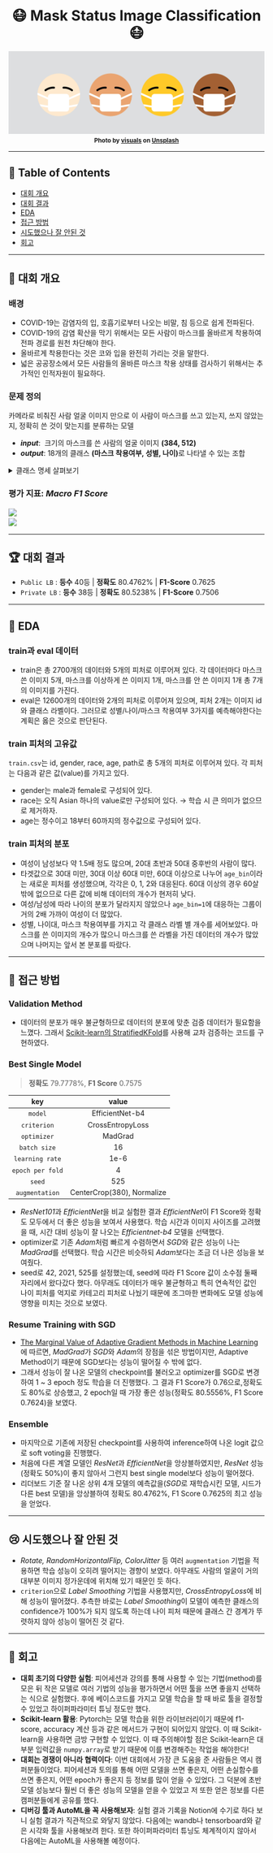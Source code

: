 <div align="center">
    <h1>😷 Mask Status Image Classification 😷</h1>
    <img src="./asset/logo.png" alt="logo"/>
    <small><strong>Photo by <a href="https://unsplash.com/@visuals?utm_source=unsplash&utm_medium=referral&utm_content=creditCopyText">visuals</a> on <a href="https://unsplash.com/s/photos/covid-mask?utm_source=unsplash&utm_medium=referral&utm_content=creditCopyText">Unsplash</a></strong></small>
</div>

---

## 📝 Table of Contents

- [대회 개요](#-대회-개요)
- [대회 결과](#-대회-결과)
- [EDA](#-eda)
- [접근 방법](#-접근-방법)
- [시도했으나 잘 안된 것](#-시도했으나-잘-안된-것)
- [회고](#-회고)

---

## 📌 대회 개요

### 배경

- COVID-19는 감염자의 입, 호흡기로부터 나오는 비말, 침 등으로 쉽게 전파된다.
- COVID-19의 감염 확산을 막기 위해서는 모든 사람이 마스크를 올바르게 착용하여 전파 경로를 원천 차단해야 한다.
- 올바르게 착용한다는 것은 코와 입을 완전히 가리는 것을 말한다.
- 넓은 공공장소에서 모든 사람들의 올바른 마스크 착용 상태를 검사하기 위해서는 추가적인 인적자원이 필요하다.

### 문제 정의

카메라로 비춰진 사람 얼굴 이미지 만으로 이 사람이 마스크를 쓰고 있는지, 쓰지 않았는지, 정확히 쓴 것이 맞는지를 분류하는 모델

- <i><b>input</b></i>:  크기의 마스크를 쓴 사람의 얼굴 이미지 <strong>(384, 512)</strong>
- <i><b>output</b></i>: 18개의 클래스 <strong>(마스크 착용여부, 성별, 나이)</strong>로 나타낼 수 있는 조합

<details markdown="1">
<summary>클래스 명세 살펴보기</summary>

<div align="center">
    <img src="./asset/class-description.png" alt="class description" width="80%"/>
    <br/>
</div>

</details>

### 평가 지표: <i>Macro F1 Score</i>

<!-- $F_1 = 2 * \frac{precision*recall}{precision+recall}$ --> <img style="transform: translateY(0.1em); background: white;" src="https://render.githubusercontent.com/render/math?math=F_1%20%3D%202%20*%20%5Cfrac%7Bprecision*recall%7D%7Bprecision%2Brecall%7D" height="30px"/>

<br/>

<!-- $precision = \frac{TP}{TP+FP}, \qquad recall = \frac{TP}{TP+FN}$ --> <img style="transform: translateY(0.1em); background: white;" src="https://render.githubusercontent.com/render/math?math=precision%20%3D%20%5Cfrac%7BTP%7D%7BTP%2BFP%7D%2C%20%5Cqquad%20recall%20%3D%20%5Cfrac%7BTP%7D%7BTP%2BFN%7D" height="28px"/>

---

## 🏆 대회 결과

- `Public LB` : **등수** 40등 | **정확도** 80.4762% | **F1-Score** 0.7625
- `Private LB` : **등수** 38등 | **정확도** 80.5238% | **F1-Score** 0.7506

---

## 🔎 EDA

### train과 eval 데이터

- train은 총 2700개의 데이터와 5개의 피처로 이루어져 있다. 각 데이터마다 마스크 쓴 이미지 5개, 마스크를 이상하게 쓴 이미지 1개, 마스크를 안 쓴 이미지 1개 총 7개의 이미지를 가진다.
- eval은 12600개의 데이터와 2개의 피처로 이루어져 있으며, 피처 2개는 이미지 id와 클래스 라벨이다. 그러므로 성별/나이/마스크 착용여부 3가지를 예측해야한다는 계획은 옳은 것으로 판단된다.

### train 피처의 고유값

`train.csv`는 id, gender, race, age, path로 총 5개의 피처로 이루어져 있다. 각 피처는 다음과 같은 값(value)를 가지고 있다.

- gender는 male과 female로 구성되어 있다.
- race는 오직 Asian 하나의 value로만 구성되어 있다. → 학습 시 큰 의미가 없으므로 제거하자.
- age는 정수이고 18부터 60까지의 정수값으로 구성되어 있다.

### train 피처의 분포

- 여성이 남성보다 약 1.5배 정도 많으며, 20대 초반과 50대 중후반의 사람이 많다.
- 타겟값으로 30대 미만, 30대 이상 60대 미만, 60대 이상으로 나누어 `age_bin`이라는 새로운 피처를 생성했으며, 각각은 0, 1, 2와 대응된다. 60대 이상의 경우 60살 밖에 없으므로 다른 값에 비해 데이터의 개수가 현저히 낮다.
- 여성/남성에 따라 나이의 분포가 달라지지 않았으나 `age_bin=1`에 대응하는 그룹이 거의 2배 가까이 여성이 더 많았다.
- 성별, 나이대, 마스크 착용여부를 가지고 각 클래스 라벨 별 개수를 세어보았다. 마스크를 쓴 이미지의 개수가 많으니 마스크를 쓴 라벨을 가진 데이터의 개수가 많았으며 나머지는 앞서 본 분포를 따랐다.

---

## 🚀 접근 방법

### Validation Method

- 데이터의 분포가 매우 불균형하므로 데이터의 분포에 맞춘 검증 데이터가 필요함을 느꼈다. 그래서 [Scikit-learn의 StratifiedKFold](https://scikit-learn.org/stable/modules/generated/sklearn.model_selection.StratifiedKFold.html)를 사용해 교차 검증하는 코드를 구현하였다.

### Best Single Model

> **정확도** 79.7778%, **F1 Score** 0.7575

|       key        |           value            |
| :--------------: | :------------------------: |
|     `model`      |      EfficientNet-b4       |
|   `criterion`    |      CrossEntropyLoss      |
|   `optimizer`    |          MadGrad           |
|   `batch size`   |             16             |
| `learning rate`  |            1e-6            |
| `epoch per fold` |             4              |
|      `seed`      |            525             |
|  `augmentation`  | CenterCrop(380), Normalize |

- *ResNet101*과 *EfficientNet*을 비교 실험한 결과 *EfficientNet*이 F1 Score와 정확도 모두에서 더 좋은 성능을 보여서 사용했다. 학습 시간과 이미지 사이즈를 고려했을 때, 시간 대비 성능이 잘 나오는 _Efficientnet-b4_ 모델을 선택했다.
- optimizer로 기존 *Adam*처럼 빠르게 수렴하면서 *SGD*와 같은 성능이 나는 *MadGrad*를 선택했다. 학습 시간은 비슷하되 *Adam*보다는 조금 더 나은 성능을 보여줬다.
- seed로 42, 2021, 525를 설정했는데, seed에 따라 F1 Score 값이 소수점 둘째 자리에서 왔다갔다 했다. 아무래도 데이터가 매우 불균형하고 특히 연속적인 값인 나이 피처를 억지로 카테고리 피처로 나눴기 때문에 조그마한 변화에도 모델 성능에 영향을 미치는 것으로 보였다.

### Resume Training with SGD

- [The Marginal Value of Adaptive Gradient Methods in Machine Learning](https://arxiv.org/pdf/1705.08292.pdf)에 따르면, *MadGrad*가 *SGD*와 *Adam*의 장점을 섞은 방법이지만, Adaptive Method이기 때문에 SGD보다는 성능이 떨어질 수 밖에 없다.
- 그래서 성능이 잘 나온 모델의 checkpoint를 불러오고 optimizer를 SGD로 변경하여 1 ~ 3 epoch 정도 학습을 더 진행했다. 그 결과 F1 Score가 0.76으로,정확도도 80%로 상승했고, 2 epoch일 때 가장 좋은 성능(정확도 80.5556%, F1 Score 0.7624)을 보였다.

### Ensemble

- 마지막으로 기존에 저장된 checkpoint를 사용하여 inference하여 나온 logit 값으로 soft voting을 진행했다.
- 처음에 다른 계열 모델인 *ResNet*과 *EfficientNet*을 앙상블하였지만, _ResNet_ 성능(정확도 50%)이 좋지 않아서 그런지 best single model보다 성능이 떨어졌다.
- 리더보드 기준 잘 나온 상위 4개 모델의 예측값을(*SGD*로 재학습시킨 모델, 시드가 다른 best 모델)을 앙상블하여 정확도 80.4762%, F1 Score 0.7625의 최고 성능을 얻었다.

---

## 😢 시도했으나 잘 안된 것

- _Rotate, RandomHorizontalFlip, ColorJitter_ 등 여러 `augmentation` 기법을 적용하면 학습 성능이 오히려 떨어지는 경향이 보였다. 아무래도 사람의 얼굴이 거의 대부분 이미지 정가운데에 위치해 있기 때문인 듯 하다.
- `criterion`으로 _Label Smoothing_ 기법을 사용했지만, *CrossEntropyLoss*에 비해 성능이 떨어졌다. 추측한 바로는 *Label Smoothing*이 모델이 예측한 클래스의 confidence가 100%가 되지 않도록 하는데 나이 피처 때문에 클래스 간 경계가 뚜렷하지 않아 성능이 떨어진 것 같다.

---

## 👀 회고

- **대회 초기의 다양한 실험**: 피어세션과 강의를 통해 사용할 수 있는 기법(method)를 모은 뒤 작은 모델로 여러 기법의 성능을 평가하면서 어떤 툴을 쓰면 좋을지 선택하는 식으로 실험했다. 후에 베이스코드를 가지고 모델 학습을 할 때 바로 툴을 결정할 수 있었고 하이퍼파라미터 튜닝 정도만 했다.
- **Scikit-learn 활용**: Pytorch는 모델 학습을 위한 라이브러리이기 때문에 f1-score, accuracy 계산 등과 같은 메서드가 구현이 되어있지 않았다. 이 때 Scikit-learn을 사용하면 금방 구현할 수 있었다. 이 때 주의해야할 점은 Scikit-learn은 대부분 입력값을 `numpy.array`로 받기 때문에 이를 변경해주는 작업을 해야한다!
- **대회는 경쟁이 아니라 협력이다**: 이번 대회에서 가장 큰 도움을 준 사람들은 역시 캠퍼분들이었다. 피어세션과 토의를 통해 어떤 모델을 쓰면 좋은지, 어떤 손실함수를 쓰면 좋은지, 어떤 epoch가 좋은지 등 정보를 많이 얻을 수 있었다. 그 덕분에 초반 모델 성능보다 훨씬 더 좋은 성능의 모델을 얻을 수 있었고 저 또한 얻은 정보를 다른 캠퍼분들에게 공유를 했다.
- **디버깅 툴과 AutoML을 꼭 사용해보자**: 실험 결과 기록을 Notion에 수기로 하다 보니 실험 결과가 직관적으로 와닿지 않았다. 다음에는 wandb나 tensorboard와 같은 시각화 툴을 사용해보려 한다. 또한 하이퍼파라미터 튜닝도 체계적이지 않아서 다음에는 AutoML을 사용해볼 예정이다.

